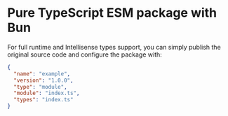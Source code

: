 # Pure TypeScript ESM package with Bun

For full runtime and Intellisense types support, you can simply publish the
original source code and configure the package with:

```json
{
  "name": "example",
  "version": "1.0.0",
  "type": "module",
  "module": "index.ts",
  "types": "index.ts"
}
```